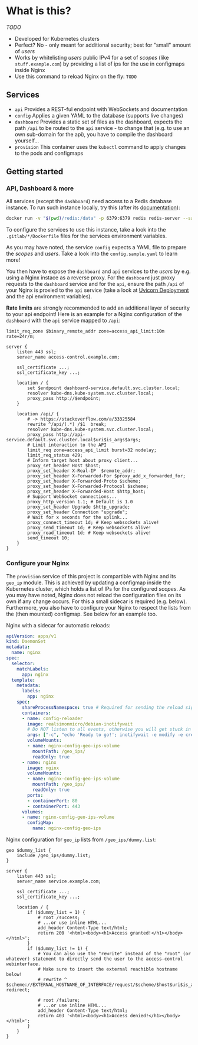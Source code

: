 # What is this?
_TODO_
* Developed for Kubernetes clusters
* Perfect? No - only meant for additional security; best for "small" amount of _users_
* Works by whitelisting _users_ public IPv4 for a set of _scopes_ (like `stuff.example.com`) by providing a list of ips for the use in configmaps inside Nginx
* Use this command to reload Nginx on the fly: `TODO`

## Services
* `api` Provides a REST-ful endpoint with WebSockets and documentation
* `config` Applies a given YAML to the database (supports live changes)
* `dashboard` Provides a static set of files as the dashboard, expects the path `/api` to be routed to the `api` service - to change that (e.g. to use an own sub-domain for the api), you have to compile the dashboard yourself...
* `provision` This container uses the `kubectl` command to apply changes to the pods and configmaps

## Getting started

### API, Dashboard & more
All services (except the `dashboard`) need access to a Redis database instance. To run such instance locally, try this (after its [documentation](https://hub.docker.com/_/redis)):

```bash
docker run -v "$(pwd)/redis:/data" -p 6379:6379 redis redis-server --save 60 1 --loglevel warning
```

To configure the services to use this instance, take a look into the `.gitlab/*/Dockerfile` files for the services environment variables.

As you may have noted, the service `config` expects a YAML file to prepare the _scopes_ and _users_. Take a look into the `config.sample.yaml` to learn more!

You then have to expose the `dashboard` and `api` services to the _users_ by e.g. using a Nginx instace as a reverse proxy. For the `dashboard` just proxy requests to the `dashboard` service and for the `api`, ensure the path `/api` of your Nginx is proxied to the `api` service (take a look at [Uvicorn Deployment](https://www.uvicorn.org/deployment/#running-behind-nginx) and the api environment variables).

**Rate limits** are strongly recommended to add an additional layer of security to your api endpoint! Here is an example for a Nginx configuration of the `dashboard` with the `api` service mapped to `/api`:

```nginx
limit_req_zone $binary_remote_addr zone=access_api_limit:10m rate=24r/m;

server {
    listen 443 ssl;
    server_name access-control.example.com;

    ssl_certificate ...;
    ssl_certificate_key ...;

    location / {
        set $endpoint dashboard-service.default.svc.cluster.local;
        resolver kube-dns.kube-system.svc.cluster.local;
        proxy_pass http://$endpoint;
    }

    location /api/ {
        # -> https://stackoverflow.com/a/33325584
        rewrite ^/api/(.*) /$1  break;
        resolver kube-dns.kube-system.svc.cluster.local;
        proxy_pass http://api-service.default.svc.cluster.local$uri$is_args$args;
        # Limit interaction to the API
        limit_req zone=access_api_limit burst=32 nodelay;
        limit_req_status 429;
        # Inform target host about proxy client...
        proxy_set_header Host $host;
        proxy_set_header X-Real-IP  $remote_addr;
        proxy_set_header X-Forwarded-For $proxy_add_x_forwarded_for;
        proxy_set_header X-Forwarded-Proto $scheme;
        proxy_set_header X-Forwarded-Protocol $scheme;
        proxy_set_header X-Forwarded-Host $http_host;
        # Support WebSocket connections...
        proxy_http_version 1.1; # Default is 1.0
        proxy_set_header Upgrade $http_upgrade;
        proxy_set_header Connection "upgrade";
        # Wait for x seconds for the uplink...
        proxy_connect_timeout 1d; # Keep websockets alive!
        proxy_send_timeout 1d; # Keep websockets alive!
        proxy_read_timeout 1d; # Keep websockets alive!
        send_timeout 10;
    }
}
```

### Configure your Nginx
The `provision` service of this project is compartible with Nginx and its `geo_ip` module. This is achieved by updating a configmap inside the Kubernetes cluster, which holds a list of IPs for the configured _scopes_. As you may have noted, Nginx does not reload the configuration files on its own if any change occurs. For this a small sidecar is required (e.g. below). Furthermore, you also have to configure your Nginx to respect the lists from the (then mounted) configmap. See below for an example too.

Nginx with a sidecar for automatic reloads:
```yaml
apiVersion: apps/v1
kind: DaemonSet
metadata:
  name: nginx
spec:
  selector:
    matchLabels:
      app: nginx
  template:
    metadata:
      labels:
        app: nginx
    spec:
      shareProcessNamespace: true # Required for sending the reload signal to Nginx
      containers:
      - name: config-reloader
        image: realsimonmicro/debian-inotifywait
        # Do NOT listen to all events, otherwise you will get stuck in a loop (because NGINX will trigger "close" after reading them with "access").
        args: ["-c", "echo 'Ready to go!'; inotifywait -e modify -e create -e modify -e delete -m -q -r --format '%w%f' '/geo_ips/' | while read -r path; do echo \"$(date): $path changed!\"; echo \"\tSkipping $(timeout 3 cat | wc -l) further changes...\"; kill -s HUP $(pgrep -o nginx); done"]
        volumeMounts:
        - name: nginx-config-geo-ips-volume
          mountPath: /geo_ips/
          readOnly: true
      - name: nginx
        image: nginx
        volumeMounts:
        - name: nginx-config-geo-ips-volume
          mountPath: /geo_ips/
          readOnly: true
        ports:
        - containerPort: 80
        - containerPort: 443
      volumes:
      - name: nginx-config-geo-ips-volume
        configMap:
          name: nginx-config-geo-ips
```

Nginx configuration for `geo_ip` lists from `/geo_ips/dummy.list`:
```nginx
geo $dummy_list {
    include /geo_ips/dummy.list;
}

server {
    listen 443 ssl;
    server_name service.example.com;

    ssl_certificate ...;
    ssl_certificate_key ...;

    location / {
        if ($dummy_list = 1) {
            # root /success;
            # ...or use inline HTML...
            add_header Content-Type text/html;
            return 200 '<html><body><h1>Access granted!</h1></body></html>';
        }
        if ($dummy_list != 1) {
            # You can also use the "rewrite" instead of the "root" (or whatever) statement to directly send the user to the access-control webinterface.
            # Make sure to insert the external reachible hostname below!
            # rewrite ^ $scheme://EXTERNAL_HOSTNAME_OF_INTERFACE/request/$scheme/$host$uri$is_args$args redirect;

            # root /failure;
            # ...or use inline HTML...
            add_header Content-Type text/html;
            return 403 '<html><body><h1>Access denied!</h1></body></html>';
        }
    }
}
```